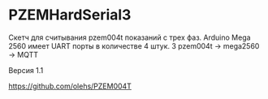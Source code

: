 # PZEMHardSerial3
Скетч для считывания pzem004t показаний с трех фаз. 
Arduino Mega 2560 имеет UART порты в количестве 4 штук.
3 pzem004t -> mega2560 -> MQTT

Версия 1.1

https://github.com/olehs/PZEM004T

